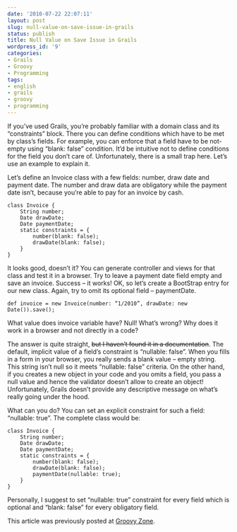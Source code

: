 ```yaml
---
date: '2010-07-22 22:07:11'
layout: post
slug: null-value-on-save-issue-in-grails
status: publish
title: Null Value on Save Issue in Grails
wordpress_id: '9'
categories:
- Grails
- Groovy
- Programming
tags:
- english
- grails
- groovy
- programming
---
```


If you’ve used Grails, you’re probably familiar with a domain class and its “constraints” block. There you can define conditions which have to be met by class’s fields. For example, you can enforce that a field have to be not-empty using “blank: false” condition. It’d be intuitive not to define conditions for the field you don’t care of. Unfortunately, there is a small trap here. Let’s use an example to explain it.





Let’s define an Invoice class with a few fields: number, draw date and payment date. The number and draw data are obligatory while the payment date isn’t, because you’re able to pay for an invoice by cash.




    
    
    class Invoice { 
    	String number; 
    	Date drawDate; 
    	Date paymentDate; 
    	static constraints = { 
    		number(blank: false); 
    		drawDate(blank: false); 
    	}
    } 
    





It looks good, doesn’t it? You can generate controller and views for that class and test it in a browser. Try to leave a payment date field empty and save an invoice. Success – it works! OK, so let’s create a BootStrap entry for our new class. Again, try to omit its optional field – paymentDate.




    
    
    def invoice = new Invoice(number: “1/2010”, drawDate: new Date()).save(); 
    





What value does invoice variable have? Null! What’s wrong? Why does it work in a browser and not directly in a code?





The answer is quite straight, <del>but I haven’t found it in a documentation</del>. The default, implicit value of a field’s constraint is “nullable: false”. When you fills in a form in your browser, you really sends a blank value – empty string. This string isn’t null so it meets “nullable: false” criteria. On the other hand, if you creates a new object in your code and you omits a field, you pass a null value and hence the validator doesn’t allow to create an object! Unfortunately, Grails doesn’t provide any descriptive message on what’s really going under the hood.





What can you do? You can set an explicit constraint for such a field: “nullable: true”. The complete class would be:




    
    
    class Invoice { 
    	String number; 
    	Date drawDate; 
    	Date paymentDate; 
    	static constraints = { 
    		number(blank: false); 
    		drawDate(blank: false); 
    		paymentDate(nullable: true);
    	} 
    }
    





Personally, I suggest to set “nullable: true” constraint for every field which is optional and “blank: false” for every obligatory field.



This article was previously posted at [Groovy Zone](http://groovy.dzone.com/tips/null-value-save-issue-grails).

